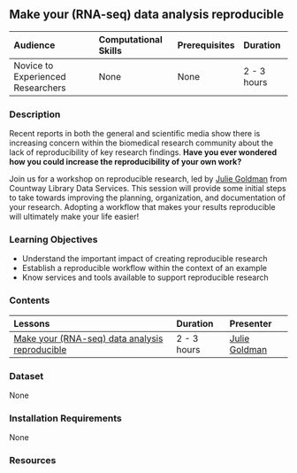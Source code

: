 ## Make your (RNA-seq) data analysis reproducible

| Audience | Computational Skills | Prerequisites | Duration |
:----------|:----------|:----------|:----------|
| Novice to Experienced Researchers | None | None | 2 - 3 hours|

### Description

Recent reports in both the general and scientific media show there is increasing concern within the biomedical research community about the lack of reproducibility of key research findings. **Have you ever wondered how you could increase the reproducibility of your own work?**

Join us for a workshop on reproducible research, led by [Julie Goldman](https://scholar.harvard.edu/julie_goldman) from Countway Library Data Services. This session will provide some initial steps to take towards improving the planning, organization, and documentation of your research. Adopting a workflow that makes your results reproducible will ultimately make your life easier!


### Learning Objectives

* Understand the important impact of creating reproducible research
* Establish a reproducible workflow within the context of an example
* Know services and tools available to support reproducible research


### Contents

| Lessons            | Duration | Presenter | 
|:------------------------|:----------|:----------|
| [Make your (RNA-seq) data analysis reproducible](https://github.com/hbctraining/Training-modules/raw/master/reproducible_analyses/20191115-Data-Analysis-Reproducible.pdf) | 2 - 3 hours | [Julie Goldman](https://scholar.harvard.edu/julie_goldman) |


### Dataset

None

### Installation Requirements

None

### Resources
